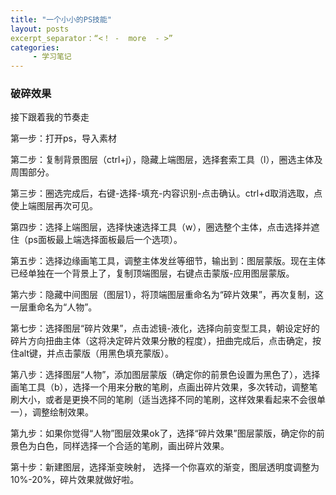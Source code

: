 ```yaml
---
title: "一个小小的PS技能"
layout: posts
excerpt_separator：“<！ -  more  - >”
categories:
     - 学习笔记
---
```


### 破碎效果
接下跟着我的节奏走

<!--more-->

第一步：打开ps，导入素材

第二步：复制背景图层（ctrl+j），隐藏上端图层，选择套索工具（l），圈选主体及周围部分。

第三步：圈选完成后，右键-选择-填充-内容识别-点击确认。ctrl+d取消选取，点使上端图层再次可见。


第四步：选择上端图层，选择快速选择工具（w），圈选整个主体，点击选择并遮住（ps面板最上端选择面板最后一个选项）。

第五步：选择边缘画笔工具，调整主体发丝等细节，输出到：图层蒙版。现在主体已经单独在一个背景上了，复制顶端图层，右键点击蒙版-应用图层蒙版。


第六步：隐藏中间图层（图层1），将顶端图层重命名为“碎片效果”，再次复制，这一层重命名为“人物”。

第七步：选择图层“碎片效果”，点击滤镜-液化，选择向前变型工具，朝设定好的碎片方向扭曲主体（这将决定碎片效果分散的程度），扭曲完成后，点击确定，按住alt键，并点击蒙版（用黑色填充蒙版）。



第八步：选择图层“人物”，添加图层蒙版（确定你的前景色设置为黑色了），选择画笔工具（b），选择一个用来分散的笔刷，点画出碎片效果，多次转动，调整笔刷大小，或者是更换不同的笔刷（适当选择不同的笔刷，这样效果看起来不会很单一），调整绘制效果。


第九步：如果你觉得“人物”图层效果ok了，选择“碎片效果”图层蒙版，确定你的前景色为白色，同样选择一个合适的笔刷，画出碎片效果。

第十步：新建图层，选择渐变映射， 选择一个你喜欢的渐变，图层透明度调整为10%-20%，碎片效果就做好啦。

